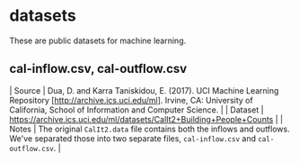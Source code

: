 # datasets

These are public datasets for machine learning.

## cal-inflow.csv, cal-outflow.csv

| Source | Dua, D. and Karra Taniskidou, E. (2017). UCI Machine Learning Repository [http://archive.ics.uci.edu/ml]. Irvine, CA: University of California, School of Information and Computer Science. |
| Dataset | https://archive.ics.uci.edu/ml/datasets/CalIt2+Building+People+Counts |
| Notes | The original `CalIt2.data` file contains both the inflows and outflows. We've separated those into two separate files, `cal-inflow.csv` and `cal-outflow.csv`. |
